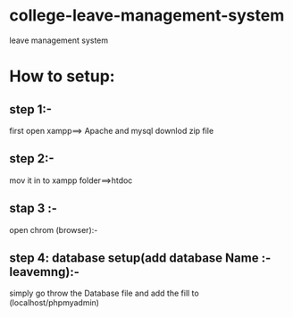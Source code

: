 # college-leave-management-system
leave management system
# How to setup:
## step 1:-
first open xampp==> Apache and mysql
downlod zip file
## step 2:-
mov it in to xampp folder==>htdoc
## stap 3 :-
open chrom (browser):-
## step 4: database setup(add database Name :- leavemng):-
simply go throw the Database file and add the fill to (localhost/phpmyadmin)
